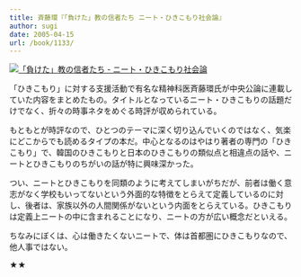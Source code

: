 ```yaml
---
title: 斉藤環『「負けた」教の信者たち ニート・ひきこもり社会論』
author: sugi
date: 2005-04-15
url: /book/1133/
---
```

<a href="http://www.amazon.co.jp/exec/obidos/ASIN/4121501748/chezsugi-22/ref=nosim/" name="amazletlink" target="_blank"><img src="http://i2.wp.com/ecx.images-amazon.com/images/I/41ZXBWZNWHL.SL160.jpg?w=660" alt="「負けた」教の信者たち - ニート・ひきこもり社会論" class="alignleft" data-recalc-dims="1" /></a>

「ひきこもり」に対する支援活動で有名な精神科医斉藤環氏が中央公論に連載していた内容をまとめたもの。タイトルとなっているニート・ひきこもりの話題だけでなく、折々の時事ネタをめぐる時評が収められている。

もともとが時評なので、ひとつのテーマに深く切り込んでいくのではなく、気楽にどこからでも読めるタイプの本だ。中心となるのはやはり著者の専門の「ひきこもり」で、韓国のひきこもりと日本のひきこもりの類似点と相違点の話や、ニートとひきこもりのちがいの話が特に興味深かった。

つい、ニートとひきこもりを同類のように考えてしまいがちだが、前者は働く意志がなく学校もいってないという外面的な特徴をとらえて定義しているのに対し、後者は、家族以外の人間関係がないという内面をとらえている。ひきこもりは定義上ニートの中に含まれることになり、ニートの方が広い概念だといえる。

ちなみにぼくは、心は働きたくないニートで、体は首都圏にひきこもりなので、他人事ではない。

★★

